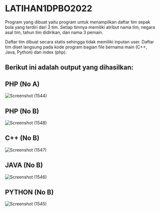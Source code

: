 # LATIHAN1DPBO2022

Program yang dibuat yaitu program untuk menampilkan daftar tim sepak bola yang terdiri dari 3 tim.
Setiap timnya memiliki atribut nama tim, negara asal tim, tahun tim didirikan, dan nama 3 pemain.

Daftar tim dibuat secara statis sehingga tidak memiliki inputan user. Daftar tim diset langsung
pada kode program bagian file bernama main (C++, Java, Python) dan index (php).

## Berikut ini adalah output yang dihasilkan:

## PHP (No A) <br />
![Screenshot (1544)](https://user-images.githubusercontent.com/95666745/153889580-8e468354-65ce-42f5-be24-7852666e2abc.png)
## PHP (No B) <br />
![Screenshot (1548)](https://user-images.githubusercontent.com/95666745/153890323-89555d81-51ae-424e-9bb8-0096f6b5bb9a.png)
## C++ (No B) <br />
![Screenshot (1547)](https://user-images.githubusercontent.com/95666745/153890683-339d790f-4f28-4ded-9021-9c345371a188.png)
## JAVA (No B) <br />
![Screenshot (1546)](https://user-images.githubusercontent.com/95666745/153891181-0b9a0caf-684a-4fec-9049-23e6129b5177.png)
## PYTHON (No B) <br />
![Screenshot (1545)](https://user-images.githubusercontent.com/95666745/153890974-e90b0faf-2801-4bb7-a95d-39228d9f9f69.png)
